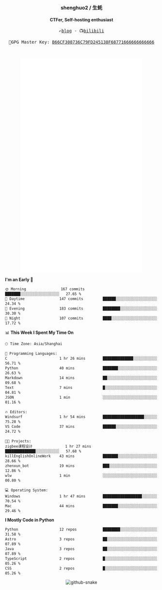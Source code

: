 <h3 align="center"> shenghuo2 / 生蚝 </h3>
<h4 align="center" >CTFer, Self-hosting enthusiast</h3>


<p align="center">
  <samp>
    ✍️<a href="https://blog.shenghuo2.top/">blog</a> -
    📺<a href="https://space.bilibili.com/85894935">bilibili</a>
  </samp>
</p>
<p align="center">
  <samp>
     🔐GPG Master Key: <a align="center" href="https://github.com/shenghuo2.gpg">B66CF308736C79FD245138F68771666666666666</a>
  </samp>
</p>
<br>
<p align="center">
  <a href="https://github.com/shenghuo2">
    <img width="400" align="top" src="https://github.com/shenghuo2/shenghuo2/blob/main/metrics.left.svg" />
  </a>
  <a href="https://github.com/shenghuo2">
    <img width="400" align="top" src="https://github.com/shenghuo2/shenghuo2/blob/main/metrics.right.svg" />
  </a>
</p>


<!--START_SECTION:waka-->
**I'm an Early 🐤** 

```text
🌞 Morning                167 commits         ███████░░░░░░░░░░░░░░░░░░   27.65 % 
🌆 Daytime                147 commits         ██████░░░░░░░░░░░░░░░░░░░   24.34 % 
🌃 Evening                183 commits         ████████░░░░░░░░░░░░░░░░░   30.30 % 
🌙 Night                  107 commits         ████░░░░░░░░░░░░░░░░░░░░░   17.72 % 
```


📊 **This Week I Spent My Time On** 

```text
🕑︎ Time Zone: Asia/Shanghai

💬 Programming Languages: 
C                        1 hr 26 mins        ██████████████░░░░░░░░░░░   56.71 % 
Python                   40 mins             ███████░░░░░░░░░░░░░░░░░░   26.63 % 
Markdown                 14 mins             ██░░░░░░░░░░░░░░░░░░░░░░░   09.68 % 
Text                     7 mins              █░░░░░░░░░░░░░░░░░░░░░░░░   04.81 % 
JSON                     1 min               ░░░░░░░░░░░░░░░░░░░░░░░░░   01.16 % 

🔥 Editors: 
Windsurf                 1 hr 54 mins        ███████████████████░░░░░░   75.28 % 
VS Code                  37 mins             ██████░░░░░░░░░░░░░░░░░░░   24.72 % 

🐱‍💻 Projects: 
zigbee课程设计               1 hr 27 mins        ██████████████░░░░░░░░░░░   57.68 % 
killEnglishOnlineWork    43 mins             ███████░░░░░░░░░░░░░░░░░░   28.66 % 
zhenxun_bot              19 mins             ███░░░░░░░░░░░░░░░░░░░░░░   12.86 % 
wlw                      1 min               ░░░░░░░░░░░░░░░░░░░░░░░░░   00.80 % 

💻 Operating System: 
Windows                  1 hr 47 mins        ██████████████████░░░░░░░   70.54 % 
Mac                      44 mins             ███████░░░░░░░░░░░░░░░░░░   29.46 % 
```

**I Mostly Code in Python** 

```text
Python                   12 repos            ████████░░░░░░░░░░░░░░░░░   31.58 % 
Astro                    3 repos             ██░░░░░░░░░░░░░░░░░░░░░░░   07.89 % 
Java                     3 repos             ██░░░░░░░░░░░░░░░░░░░░░░░   07.89 % 
TypeScript               2 repos             █░░░░░░░░░░░░░░░░░░░░░░░░   05.26 % 
CSS                      2 repos             █░░░░░░░░░░░░░░░░░░░░░░░░   05.26 % 
```




<!--END_SECTION:waka-->


<div align="center">
  <picture>
    <source media="(prefers-color-scheme: dark)" srcset="https://gist.githubusercontent.com/shenghuo2/bfce20b14ab0484cef03bae6e60e0b3a/raw/github-snake-dark.svg" />
    <source media="(prefers-color-scheme: light)" srcset="https://gist.githubusercontent.com/shenghuo2/bfce20b14ab0484cef03bae6e60e0b3a/raw/github-snake.svg" />
    <img alt="github-snake" src="https://gist.githubusercontent.com/shenghuo2/bfce20b14ab0484cef03bae6e60e0b3a/raw/github-snake.svg" />
  </picture>
</div>

<!--
**shenghuo2/shenghuo2** is a ✨ _special_ ✨ repository because its `README.md` (this file) appears on your GitHub profile.

Here are some ideas to get you started:

- 🔭 I’m currently working on ...
- 🌱 I’m currently learning ...
- 👯 I’m looking to collaborate on ...
- 🤔 I’m looking for help with ...
- 💬 Ask me about ...
- 📫 How to reach me: ...
- 😄 Pronouns: ...
- ⚡ Fun fact: ...
-->
